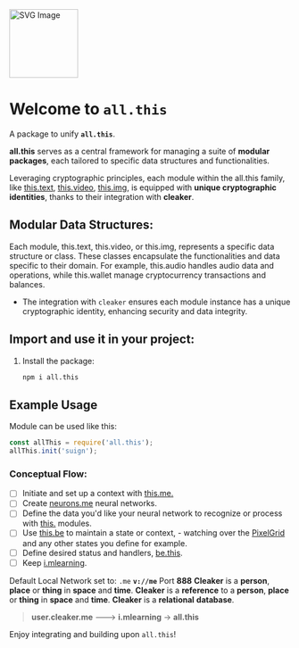 <img src="https://suign.github.io/neurons.me/neurons_logo.png" alt="SVG Image" width="123" height="123">

# Welcome to `all.this`
A package to unify **`all.this`**.

**all.this** serves as a central framework for managing a suite of **modular packages**, each tailored to specific data structures and functionalities. 

Leveraging cryptographic principles, each module within the all.this family, like [this.text](https://suign.github.io/this.text/), [this.video](https://suign.github.io/this.video/), [this.img](https://suign.github.io/this.img/), is equipped with **unique cryptographic identities**, thanks to their integration with **cleaker**.

## Modular Data Structures:
Each module, this.text, this.video, or this.img, represents a specific data structure or class.
These classes encapsulate the functionalities and data specific to their domain. For example, this.audio handles audio data and operations, while this.wallet manage cryptocurrency transactions and balances.

- The integration with `cleaker` ensures each module instance has a unique cryptographic identity, enhancing security and data integrity.


## Import and use it in your project:
1. Install the package:
   ```bash
   npm i all.this
   ```

## Example Usage
Module can be used like this:
```javascript
const allThis = require('all.this');
allThis.init('suign');
```

### Conceptual Flow:
- [ ] Initiate and set up a context with [this.me.](https://www.npmjs.com/package/this.me)
- [ ] Create [neurons.me](https://www.neurons.me) neural networks.
- [ ] Define the data you'd like your neural network to recognize or process with [this.](https://www.neurons.me/this) modules.
- [ ] Use [this.be](https://www.npmjs.com/package/this.be) to maintain a state or context, - watching over the [PixelGrid](https://www.npmjs.com/package/this.pixel) and any other states you define for example.
- [ ] Define desired status and handlers, [be.this](https://www.npmjs.com/package/be.this).
- [ ] Keep [i.mlearning](https://www.npmjs.com/package/i.mlearning).

Default Local Network set to: `.me`
**`v://me`**
Port **888**
**Cleaker** is a **person**, **place** or **thing** in **space** and **time**.
**Cleaker** is a **reference** to a **person**, **place** or **thing** in **space** and **time**.
**Cleaker** is a **relational** **database**.

> **user.cleaker.me**  --->  **i.mlearning**  ->  **all.this**

Enjoy integrating and building upon `all.this`!



